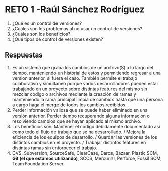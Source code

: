# RETO 1 -Raúl Sánchez Rodríguez
1.  ¿Qué es un control de versiones?
2.  ¿Cuáles son los problemas al no usar un control de versiones?
3.  ¿Cuáles son los beneficios?
4.  ¿Qué tipos de control de versiones existen?
## Respuestas
1. Es un sistema que graba los cambios de un archivo(S) a lo largo del tiempo, manteniendo un historial de estos y permitiendo regresar a una version anterior, si fuera el caso. También permite el trabajo colaborativo y simultáneo porque varios desarrolladores pueden estar trabajando en un proyecto sobre distintas features del mismo sin mezclar código o archivos mediante la creación de ramas y manteniendo la rama principal limpia de cambios hasta que una persona a cargo haga el merge de todos los cambios recibidos.
2. Perder información valiosa que se puede haber eliminado en una versión anterior. Perder tiempo recuperando alguna información o resolviendo cambios que se hayan aplicado al mismo archivo. 
3. Los beneficios son: Mantener el código debidamente documentado así como todo el flujo de trabajo que se ha desarrollado. / Mejora la eficiencia de los equipos de desarrollo. / Guardar las versiones de los distintos cambios en el proyecto. / Trabajar distintos features en distintas ramas sin entorpecer el trabajo.
4. CVS, Subversion, SourceSafe, ClearCase, Darcs, Bazaar, Plastic SCM, **Git (el que estamos utilizando)**, SCCS, Mercurial, Perforce, Fossil SCM, Team Foundation Server.


